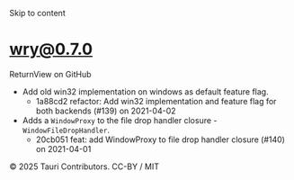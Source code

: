 Skip to content
# wry@0.7.0
ReturnView on GitHub
  * Add old win32 implementation on windows as default feature flag. 
    * 1a88cd2 refactor: Add win32 implementation and feature flag for both backends (#139) on 2021-04-02
  * Adds a `WindowProxy` to the file drop handler closure - `WindowFileDropHandler`. 
    * 20cb051 feat: add WindowProxy to file drop handler closure (#140) on 2021-04-01


© 2025 Tauri Contributors. CC-BY / MIT
